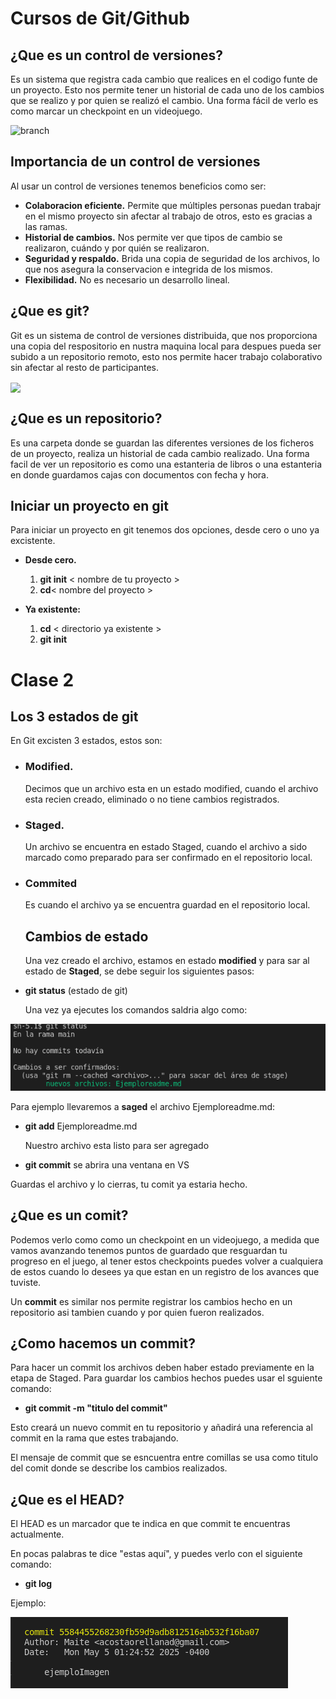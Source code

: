 # **Cursos de Git/Github**
## **¿Que es un control de versiones?**
Es un sistema que registra cada cambio que realices en el codigo funte de un proyecto. 
Esto nos permite tener un historial de cada uno de los cambios que se realizo y por quien se realizó el cambio. Una forma fácil de verlo es como marcar un checkpoint en un videojuego.

</p align="center"> <img src="https://encrypted-tbn0.gstatic.com/images?q=tbn:ANd9GcSNKDkr_xT3R80sYfQOzWgqYfI-AX4w3Krqpg&s" alt= "branch" width="505" /> </p>

## **Importancia de un control de versiones**
Al usar un control de versiones tenemos beneficios como ser:
- **Colaboracion eficiente.** Permite que múltiples personas puedan trabajr en el mismo proyecto sin afectar al trabajo de otros, esto es gracias a las ramas.
- **Historial de cambios.** Nos permite ver que tipos de cambio se realizaron, cuándo y por quién se realizaron.
- **Seguridad y respaldo.** Brida una copia de seguridad de los archivos, lo que nos asegura la conservacion e integrida de los mismos.
- **Flexibilidad.** No es necesario un desarrollo lineal.

## **¿Que es git?**
Git es un sistema de control de versiones distribuida, que nos proporciona una copia del respositorio en nustra maquina local para despues pueda ser subido a un repositorio remoto, esto nos permite hacer trabajo colaborativo sin afectar al resto de participantes.

<img src= "https://www.azulschool.net/wp-content/uploads/2022/04/Flujo-de-trabajo-utilizando-Git-y-github-1024x867.jpeg" width= 300 align= "center"> 

## **¿Que es un repositorio?**  
 Es una carpeta donde se guardan las diferentes versiones de los ficheros de un proyecto, realiza un historial de cada cambio realizado. 
 Una forma facil de ver un repositorio es como una estanteria de libros o una estanteria en donde guardamos cajas con documentos con fecha y hora.

 ## **Iniciar un proyecto en git**
 Para iniciar un proyecto en git tenemos dos opciones, desde cero o uno ya excistente.
 - **Desde cero.** 
    1. **git init** < nombre de tu proyecto >
    2. **cd**< nombre del proyecto > 
- **Ya existente:**
  
    1. **cd** < directorio ya existente >
    2. **git init**
   
# **Clase 2**
## **Los 3 estados de git**
En Git excisten 3 estados, estos son:
- ### **Modified.** 
  Decimos que un archivo esta en un estado modified, cuando el archivo esta recien creado, eliminado o no tiene cambios registrados.
- ### **Staged.**
  Un archivo se encuentra en estado Staged, cuando el archivo a sido marcado como preparado para ser confirmado en el repositorio local.
- ### **Commited**
  Es cuando el archivo ya se encuentra guardad en el repositorio local.

  ## **Cambios de estado**
    Una vez creado el archivo, estamos en estado **modified** y para sar al estado de **Staged**, se debe seguir los siguientes pasos:

- **git status** (estado de git)
  
  Una vez ya ejecutes los comandos saldria algo como:

![](imagenes/Ejemploreadmemodified.png)

Para ejemplo llevaremos a **saged** el archivo Ejemploreadme.md:
- **git add** Ejemploreadme.md
  
  Nuestro archivo esta listo para ser agregado 
- **git commit** se abrira una ventana en VS

Guardas el archivo y lo cierras, tu comit ya estaria hecho.
## **¿Que es un comit?**
Podemos verlo como como un checkpoint en un videojuego, a medida que vamos avanzando tenemos puntos de guardado que resguardan tu progreso en el juego, al tener estos checkpoints puedes volver a cualquiera de estos cuando lo desees ya que estan en un registro de los avances que tuviste.

Un **commit** es similar nos permite registrar los cambios hecho en un repositorio asi tambien cuando y por quien fueron realizados.

## **¿Como hacemos un commit?**
Para hacer un commit los archivos deben haber estado previamente en la etapa de Staged.
Para guardar los cambios hechos puedes usar el sguiente comando:

- **git commit -m "titulo del commit"**

Esto creará un nuevo commit en tu repositorio y añadirá una referencia al commit en la rama que estes trabajando.

El mensaje de commit que se esncuentra entre comillas se usa como titulo del comit donde se describe los cambios realizados.

## **¿Que es el HEAD?**
El HEAD es un marcador que te indica en que commit te encuentras actualmente.

En pocas palabras te dice "estas aquí", y puedes verlo con el siguiente comando:
 
- **git log**

Ejemplo:

![](imagenes/ejemplogitlog.png)

